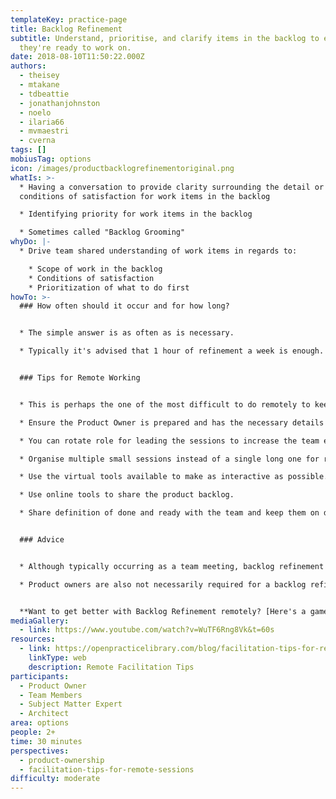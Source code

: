 ```yaml
---
templateKey: practice-page
title: Backlog Refinement
subtitle: Understand, prioritise, and clarify items in the backlog to ensure
  they're ready to work on.
date: 2018-08-10T11:50:22.000Z
authors:
  - theisey
  - mtakane
  - tdbeattie
  - jonathanjohnston
  - noelo
  - ilaria66
  - mvmaestri
  - cverna
tags: []
mobiusTag: options
icon: /images/productbacklogrefinementoriginal.png
whatIs: >-
  * Having a conversation to provide clarity surrounding the detail or
  conditions of satisfaction for work items in the backlog

  * Identifying priority for work items in the backlog

  * Sometimes called "Backlog Grooming"
whyDo: |-
  * Drive team shared understanding of work items in regards to:

    * Scope of work in the backlog
    * Conditions of satisfaction
    * Prioritization of what to do first
howTo: >-
  ### How often should it occur and for how long?


  * The simple answer is as often as is necessary.

  * Typically it's advised that 1 hour of refinement a week is enough.


  ### Tips for Remote Working


  * This is perhaps the one of the most difficult to do remotely to keep the team engaged, especially if there hasn’t been a proper preparation by the Product Owner and Engagement Lead.

  * Ensure the Product Owner is prepared and has the necessary details and research done prior to the group getting together.

  * You can rotate role for leading the sessions to increase the team engagement with less passive behaviours and reduce tiredness on a single person acting as lead.

  * Organise multiple small sessions instead of a single long one for remote refinement, otherwise the session becomes tedious and people lose focus.

  * Use the virtual tools available to make as interactive as possible.

  * Use online tools to share the product backlog.

  * Share definition of done and ready with the team and keep them on display during the meeting.


  ### Advice


  * Although typically occurring as a team meeting, backlog refinement can occur throughout the week with the required parties. However information gained in this meeting must be adequately radiated to those who need it.lk

  * Product owners are also not necessarily required for a backlog refinement. The key is to have those who have sufficient knowledge to talk through a backlog item and answer questions. This may come in the form of a Product owner, Stakeholder, Developer etc


  **Want to get better with Backlog Refinement remotely? [Here's a game to help you and your team practice it](https://www.tastycupcakes.org/2015/05/weekend-escape/) 💻 🙏**
mediaGallery:
  - link: https://www.youtube.com/watch?v=WuTF6Rng8Vk&t=60s
resources:
  - link: https://openpracticelibrary.com/blog/facilitation-tips-for-remote-sessions/
    linkType: web
    description: Remote Facilitation Tips
participants:
  - Product Owner
  - Team Members
  - Subject Matter Expert
  - Architect
area: options
people: 2+
time: 30 minutes
perspectives:
  - product-ownership
  - facilitation-tips-for-remote-sessions
difficulty: moderate
---
```


